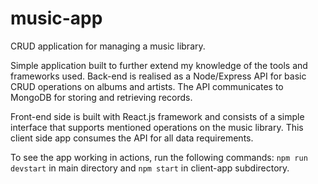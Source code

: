 # music-app
CRUD application for managing a music library.

Simple application built to further extend my knowledge of the tools and frameworks used. 
Back-end is realised as a Node/Express API for basic CRUD operations on
albums and artists. The API communicates to MongoDB for storing and retrieving records. 


Front-end side is built with React.js framework and consists of a simple interface that
supports mentioned operations on the music library. This client side app consumes the API
for all data requirements.


To see the app working in actions, run the following commands:
`npm run devstart` in main directory and `npm start` in client-app subdirectory.
